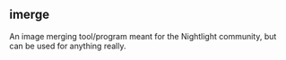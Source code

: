 imerge
---

An image merging tool/program meant for the Nightlight community,
but can be used for anything really.
